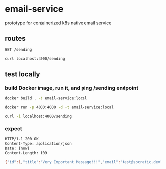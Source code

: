 # email-service

prototype for containerized k8s native email service

## routes

```bash
GET /sending

curl localhost:4000/sending
```

## test locally

### build Docker image, run it, and ping /sending endpoint

```bash
docker build . -t email-service:local

docker run -p 4000:4000 -d -t email-service:local

curl -i localhost:4000/sending
```

### expect

```bash
HTTP/1.1 200 OK
Content-Type: application/json
Date: {now}
Content-Length: 109

{"id":1,"title":"Very Important Message!!!","email":"test@socratic.dev","content":"Lorem ipsum dipsum more"}
```
